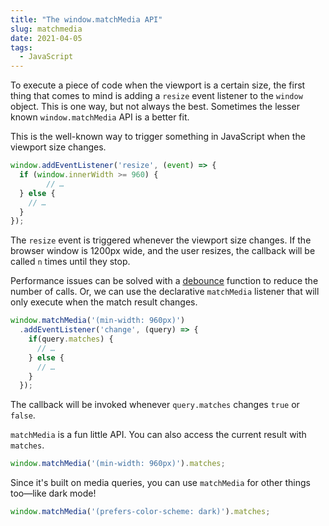 ```yaml
---
title: "The window.matchMedia API"
slug: matchmedia
date: 2021-04-05
tags:
  - JavaScript
---
```


To execute a piece of code when the viewport is a certain size, the first thing that comes to mind is adding a `resize` event listener to the `window` object. This is one way, but not always the best. Sometimes the lesser known `window.matchMedia` API is a better fit.

<!--more-->

This is the well-known way to trigger something in JavaScript when the viewport size changes.

```js
window.addEventListener('resize', (event) => {
  if (window.innerWidth >= 960) {
        // …
  } else {
    // …
  }
});
```

The `resize` event is triggered whenever the viewport size changes. If the browser window is 1200px wide, and the user resizes, the callback will be called `n` times until they stop.

Performance issues can be solved with a [debounce](https://davidwalsh.name/javascript-debounce-function) function to reduce the number of calls. Or, we can use the declarative `matchMedia` listener that will only execute when the match result changes.

```js
window.matchMedia('(min-width: 960px)')
  .addEventListener('change', (query) => {
    if(query.matches) {
      // …
    } else {
      // …
    }
  });
```

The callback will be invoked whenever `query.matches` changes `true` or `false`.

`matchMedia` is a fun little API. You can also access the current result with `matches`.

```js
window.matchMedia('(min-width: 960px)').matches;
```

Since it's built on media queries, you can use `matchMedia` for other things too—like dark mode!

```js
window.matchMedia('(prefers-color-scheme: dark)').matches;
```
